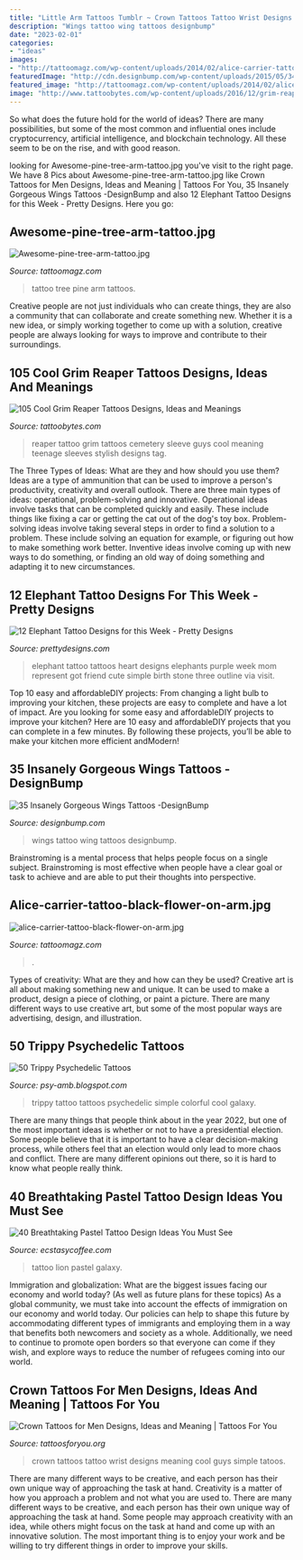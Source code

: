 ```yaml
---
title: "Little Arm Tattoos Tumblr ~ Crown Tattoos Tattoo Wrist Designs Meaning Cool Guys Simple Tatoos"
description: "Wings tattoo wing tattoos designbump"
date: "2023-02-01"
categories:
- "ideas"
images:
- "http://tattoomagz.com/wp-content/uploads/2014/02/alice-carrier-tattoo-black-flower-on-arm.jpg"
featuredImage: "http://cdn.designbump.com/wp-content/uploads/2015/05/34-Wing-side-tattoo.jpg"
featured_image: "http://tattoomagz.com/wp-content/uploads/2014/02/alice-carrier-tattoo-black-flower-on-arm.jpg"
image: "http://www.tattoobytes.com/wp-content/uploads/2016/12/grim-reaper-tattoo-men.jpg"
---
```



So what does the future hold for the world of ideas? There are many possibilities, but some of the most common and influential ones include cryptocurrency, artificial intelligence, and blockchain technology. All these seem to be on the rise, and with good reason.

	

		
looking for Awesome-pine-tree-arm-tattoo.jpg you've visit to the right page. We have 8 Pics about Awesome-pine-tree-arm-tattoo.jpg like Crown Tattoos for Men Designs, Ideas and Meaning | Tattoos For You, 35 Insanely Gorgeous Wings Tattoos -DesignBump and also 12 Elephant Tattoo Designs for this Week - Pretty Designs. Here you go:
		
    
## Awesome-pine-tree-arm-tattoo.jpg

<img loading=lazy src="http://tattoomagz.com/wp-content/uploads/Awesome-pine-tree-arm-tattoo.jpg" onerror="this.onerror=null;this.src='https://tse1.mm.bing.net/th?id=OIP.h1p-ZL6cYnmoHvi8wlg3TQHaQQ&amp;pid=15.1';" alt="Awesome-pine-tree-arm-tattoo.jpg">

_Source: tattoomagz.com_

>tattoo tree pine arm tattoos. 

	

Creative people are not just individuals who can create things, they are also a community that can collaborate and create something new. Whether it is a new idea, or simply working together to come up with a solution, creative people are always looking for ways to improve and contribute to their surroundings.

    
## 105 Cool Grim Reaper Tattoos Designs, Ideas And Meanings

<img loading=lazy src="http://www.tattoobytes.com/wp-content/uploads/2016/12/grim-reaper-tattoo-men.jpg" onerror="this.onerror=null;this.src='https://tse4.mm.bing.net/th?id=OIP.x_ky8fk4Q8Rk9upo0SG7VgHaLj&amp;pid=15.1';" alt="105 Cool Grim Reaper Tattoos Designs, Ideas and Meanings">

_Source: tattoobytes.com_

>reaper tattoo grim tattoos cemetery sleeve guys cool meaning teenage sleeves stylish designs tag. 

	

The Three Types of Ideas: What are they and how should you use them?
Ideas are a type of ammunition that can be used to improve a person's productivity, creativity and overall outlook. There are three main types of ideas: operational, problem-solving and innovative.
Operational ideas involve tasks that can be completed quickly and easily. These include things like fixing a car or getting the cat out of the dog's toy box. Problem-solving ideas involve taking several steps in order to find a solution to a problem. These include solving an equation for example, or figuring out how to make something work better. Inventive ideas involve coming up with new ways to do something, or finding an old way of doing something and adapting it to new circumstances.

    
## 12 Elephant Tattoo Designs For This Week - Pretty Designs

<img loading=lazy src="http://www.prettydesigns.com/wp-content/uploads/2014/11/Small-Elephant-Tattoo1.jpg" onerror="this.onerror=null;this.src='https://tse1.mm.bing.net/th?id=OIP.JGPtfoaYYlu2O27IsLal7QHaJ3&amp;pid=15.1';" alt="12 Elephant Tattoo Designs for this Week - Pretty Designs">

_Source: prettydesigns.com_

>elephant tattoo tattoos heart designs elephants purple week mom represent got friend cute simple birth stone three outline via visit. 

	

Top 10 easy and affordableDIY projects: From changing a light bulb to improving your kitchen, these projects are easy to complete and have a lot of impact.
Are you looking for some easy and affordableDIY projects to improve your kitchen? Here are 10 easy and affordableDIY projects that you can complete in a few minutes. By following these projects, you’ll be able to make your kitchen more efficient andModern!

    
## 35 Insanely Gorgeous Wings Tattoos -DesignBump

<img loading=lazy src="http://cdn.designbump.com/wp-content/uploads/2015/05/34-Wing-side-tattoo.jpg" onerror="this.onerror=null;this.src='https://tse3.mm.bing.net/th?id=OIP.oGGlt2bdfRcdcW1NphwlcgHaHa&amp;pid=15.1';" alt="35 Insanely Gorgeous Wings Tattoos -DesignBump">

_Source: designbump.com_

>wings tattoo wing tattoos designbump. 

	

Brainstroming is a mental process that helps people focus on a single subject. Brainstroming is most effective when people have a clear goal or task to achieve and are able to put their thoughts into perspective.

    
## Alice-carrier-tattoo-black-flower-on-arm.jpg

<img loading=lazy src="http://tattoomagz.com/wp-content/uploads/2014/02/alice-carrier-tattoo-black-flower-on-arm.jpg" onerror="this.onerror=null;this.src='https://tse4.mm.bing.net/th?id=OIP.EMO0_U5FWrc2AHVTSsd1pwHaLH&amp;pid=15.1';" alt="alice-carrier-tattoo-black-flower-on-arm.jpg">

_Source: tattoomagz.com_

>. 

	

Types of creativity: What are they and how can they be used?
Creative art is all about making something new and unique. It can be used to make a product, design a piece of clothing, or paint a picture. There are many different ways to use creative art, but some of the most popular ways are advertising, design, and illustration.

    
## 50 Trippy Psychedelic Tattoos

<img loading=lazy src="http://4.bp.blogspot.com/-FB-9hbGtMTg/UQnLIeGxdtI/AAAAAAAAEXg/-T8eEX5dCUg/s1600/simple+colorful+trippy+tattoo.jpg" onerror="this.onerror=null;this.src='https://tse4.mm.bing.net/th?id=OIP.rKW08WgIOVFxh8jd2-BUJwHaJ3&amp;pid=15.1';" alt="50 Trippy Psychedelic Tattoos">

_Source: psy-amb.blogspot.com_

>trippy tattoo tattoos psychedelic simple colorful cool galaxy. 

	

There are many things that people think about in the year 2022, but one of the most important ideas is whether or not to have a presidential election. Some people believe that it is important to have a clear decision-making process, while others feel that an election would only lead to more chaos and conflict. There are many different opinions out there, so it is hard to know what people really think.

    
## 40 Breathtaking Pastel Tattoo Design Ideas You Must See

<img loading=lazy src="https://i0.wp.com/www.ecstasycoffee.com/wp-content/uploads/2017/03/Galaxy-lion.jpg?resize=600%2C825" onerror="this.onerror=null;this.src='https://tse3.mm.bing.net/th?id=OIP.6QZIewKr22loEwGupO4MCQHaKL&amp;pid=15.1';" alt="40 Breathtaking Pastel Tattoo Design Ideas You Must See">

_Source: ecstasycoffee.com_

>tattoo lion pastel galaxy. 

	

Immigration and globalization: What are the biggest issues facing our economy and world today? (As well as future plans for these topics)
As a global community, we must take into account the effects of immigration on our economy and world today. Our policies can help to shape this future by accommodating different types of immigrants and employing them in a way that benefits both newcomers and society as a whole. Additionally, we need to continue to promote open borders so that everyone can come if they wish, and explore ways to reduce the number of refugees coming into our world.

    
## Crown Tattoos For Men Designs, Ideas And Meaning | Tattoos For You

<img loading=lazy src="https://www.tattoosforyou.org/wp-content/uploads/2017/11/Small-Crown-Tattoos-for-Men.jpg" onerror="this.onerror=null;this.src='https://tse3.mm.bing.net/th?id=OIP.IvZnX5iCI8ezlg7gsMf-aAHaJ3&amp;pid=15.1';" alt="Crown Tattoos for Men Designs, Ideas and Meaning | Tattoos For You">

_Source: tattoosforyou.org_

>crown tattoos tattoo wrist designs meaning cool guys simple tatoos. 

	

There are many different ways to be creative, and each person has their own unique way of approaching the task at hand.
Creativity is a matter of how you approach a problem and not what you are used to. There are many different ways to be creative, and each person has their own unique way of approaching the task at hand. Some people may approach creativity with an idea, while others might focus on the task at hand and come up with an innovative solution. The most important thing is to enjoy your work and be willing to try different things in order to improve your skills.

